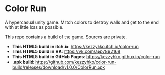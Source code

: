 # Color Run
A hypercasual unity game. Match colors to destroy walls and get to the end with at little loss as possible.

This repo contains a build of the game. Sources are private.

* **This HTML5 build in itch.io**: https://kezzyhko.itch.io/color-run
* **This HTML5 build in VK**: https://vk.com/app7892168
* **This HTML5 build in GitHub Pages**: https://kezzyhko.github.io/color-run
* **.apk build**: https://github.com/kezzyhko/color-run-build/releases/download/v1.0.0/ColorRun.apk

